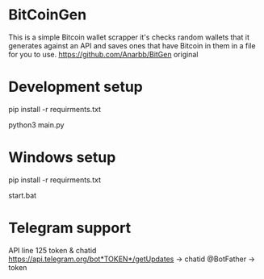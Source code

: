 # BitCoinGen
This is a simple Bitcoin wallet scrapper it's checks random wallets that it generates against an API and saves ones that have Bitcoin in them in a file for you to use. https://github.com/Anarbb/BitGen original

# Development setup
pip install -r requirments.txt

python3 main.py

# Windows setup
pip install -r requirments.txt

start.bat

# Telegram support
API line 125
token & chatid 
https://api.telegram.org/bot*TOKEN*/getUpdates ->  chatid
@BotFather -> token
